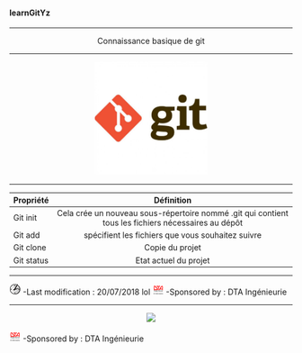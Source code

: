 #### learnGitYz
***
<p align="center">
	Connaissance basique de git
</p>


***
<p align="center">
 <img src="/images/git-logo.jpg" height="200px" alt="logogit">
</p>

***

| Propriété        | Définition    
| ------------- |:-------------:|
| Git init      | Cela crée un nouveau sous-répertoire nommé .git qui contient tous les fichiers nécessaires au dépôt | 
| Git add     | spécifient les fichiers que vous souhaitez suivre    | 
| Git clone | Copie du projet      | 
| Git status | Etat actuel du projet      | 


***


![alt text](/images/icones/heure.png  "Last modification :20/07/2018" )
	-Last modification : 20/07/2018 lol
![alt text](/images/icones/dta.png  "Last modification :20/07/2018" )
 -Sponsored by : DTA Ingénieurie


***
<p align="center">
	<img src="https://media.giphy.com/media/hsqTki3l13fYA/giphy.gif" >
</p>

![alt text](/images/icones/dta.png  "Last modification :20/07/2018" )
 -Sponsored by : DTA Ingénieurie
